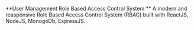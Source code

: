 **User Management Role Based Access Control System
**
A modern and reasponsive Role Based Access Control System (RBAC) built with ReactJS, NodeJS, MonogoDb, ExpressJS.
